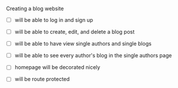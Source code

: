 Creating a blog website

- [ ] will be able to log in and sign up
- [ ] will be able to create, edit, and delete a blog post
- [ ] will be able to have view single authors and single blogs
- [ ] will be able to see every author's blog in the single authors page
- [ ] homepage will be decorated nicely
- [ ] will be route protected

